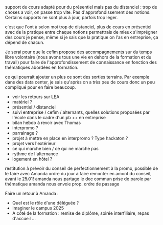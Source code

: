 support de cours adapté pour du présentiel mais pas du distanciel : trop de choses a voir, on passe trop vite. Pas d'approfondissement des notions. Certains supports ne sont plus à jour, parfois trop léger. 

c'est que l'ont à selon moi trop de distanciel, plus de cours en présentiel avec de la pratique entre chaque notions permettrais de mieux s'imprégner des cours je pense, même si je sais que la pratique on l'as en entreprise, ça dépend de chacun.

Je serai pour que le cefim propose des accompagnements sur du temps libre volontaire (nous avons tous une vie en dehors de la formation et du travail) pour faire de l'approfondissement de connaissance en fonction des thématiques abordées en formation. 

ce qui pourrait ajouter un plus ce sont des sorties terrains. Par exemple dans des data center, je sais qu'après on a très peu de cours donc un peu compliqué pour en faire beaucoup.


- voir les retours sur LEA
- matériel ?
- présentiel / distanciel
- suivi entreprise / cefim / alternants, quelles solutions proposées par l'école dans le cadre d'un pb ++ en entreprise
- bilan hebdo à revoir avec Thomas
- interpromo ?
- parrainage ? 
- projet à mettre en place en interpromo ? Type hackaton ?
- projet vers l'extérieur
- ce qui marche bien / ce qui ne marche pas
- rythme de l'alternance
- logement en hôtel ?

restitution à prévoir du conseil de perfectionnement à la promo, possible de le faire avec Amanda
ordre du jour à faire remonter en amont du conseil, avant le 25.01!
amanda nous partage le doc commun 
prise de parole par thématique
amanda nous envoie prop. ordre de passage

Faire un retour à Amanda :
- Quel est le rôle d'une déléguée ?
- Imaginer le campus 2025
- A côté de la formation : remise de diplôme, soirée interfiliaire, repas d'accueil ...